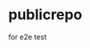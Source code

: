 # publicrepo
for e2e test




































































































































































































































































































































































































































































































































































































































































































































































































































































































































































































































































































































































































































































































































































































